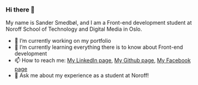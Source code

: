 ### Hi there 👋
My name is Sander Smedbøl, and I am a Front-end development student at Noroff School of Technology and Digital Media in Oslo.

- 🔭 I’m currently working on my portfolio
- 🌱 I’m currently learning everything there is to know about Front-end development
- 📫 How to reach me: [My LinkedIn page](www.linkedin.com/in/sander-smedb%C3%B8l-6b6352224/), [My Github page](www.github.com/SanderSme), [My Facebook page](www.facebook.com/sandersmedbol/)
- 💬 Ask me about my experience as a student at Noroff!
